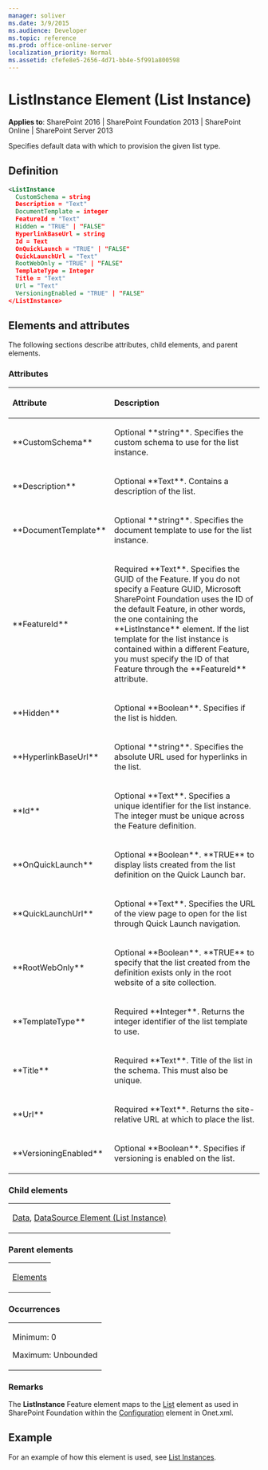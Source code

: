 ```yaml
---
manager: soliver
ms.date: 3/9/2015
ms.audience: Developer
ms.topic: reference
ms.prod: office-online-server
localization_priority: Normal
ms.assetid: cfefe8e5-2656-4d71-bb4e-5f991a800598
---
```


# ListInstance Element (List Instance)

**Applies to**: SharePoint 2016 | SharePoint Foundation 2013 | SharePoint Online | SharePoint Server 2013

Specifies default data with which to provision the given list type.

## Definition

```XML
<ListInstance 
  CustomSchema = string
  Description = "Text"
  DocumentTemplate = integer
  FeatureId = "Text"
  Hidden = "TRUE" | "FALSE"
  HyperlinkBaseUrl = string
  Id = Text
  OnQuickLaunch = "TRUE" | "FALSE"
  QuickLaunchUrl = "Text"
  RootWebOnly = "TRUE" | "FALSE"
  TemplateType = Integer
  Title = "Text"
  Url = "Text"
  VersioningEnabled = "TRUE" | "FALSE"
</ListInstance>
```

## Elements and attributes

The following sections describe attributes, child elements, and parent elements.

### Attributes

<table>
<colgroup>
<col width="20%" />
<col width="80%" />
</colgroup>
<thead>
<tr class="header">
<th align="left"><p>Attribute</p></th>
<th align="left"><p>Description</p></th>
</tr>
</thead>
<tbody>
<tr class="odd">
<td align="left"><p>**CustomSchema**</p></td>
<td align="left"><p>Optional **string**. Specifies the custom schema to use for the list instance.</p></td>
</tr>
<tr class="even">
<td align="left"><p>**Description**</p></td>
<td align="left"><p>Optional **Text**. Contains a description of the list.</p></td>
</tr>
<tr class="odd">
<td align="left"><p>**DocumentTemplate**</p></td>
<td align="left"><p>Optional **string**. Specifies the document template to use for the list instance.</p></td>
</tr>
<tr class="even">
<td align="left"><p>**FeatureId**</p></td>
<td align="left"><p>Required **Text**. Specifies the GUID of the Feature. If you do not specify a Feature GUID, Microsoft SharePoint Foundation uses the ID of the default Feature, in other words, the one containing the **ListInstance** element. If the list template for the list instance is contained within a different Feature, you must specify the ID of that Feature through the **FeatureId** attribute.</p></td>
</tr>
<tr class="odd">
<td align="left"><p>**Hidden**</p></td>
<td align="left"><p>Optional **Boolean**. Specifies if the list is hidden.</p></td>
</tr>
<tr class="even">
<td align="left"><p>**HyperlinkBaseUrl**</p></td>
<td align="left"><p>Optional **string**. Specifies the absolute URL used for hyperlinks in the list.</p></td>
</tr>
<tr class="odd">
<td align="left"><p>**Id**</p></td>
<td align="left"><p>Optional **Text**. Specifies a unique identifier for the list instance. The integer must be unique across the Feature definition.</p></td>
</tr>
<tr class="even">
<td align="left"><p>**OnQuickLaunch**</p></td>
<td align="left"><p>Optional **Boolean**. **TRUE** to display lists created from the list definition on the Quick Launch bar.</p></td>
</tr>
<tr class="odd">
<td align="left"><p>**QuickLaunchUrl**</p></td>
<td align="left"><p>Optional **Text**. Specifies the URL of the view page to open for the list through Quick Launch navigation.</p></td>
</tr>
<tr class="even">
<td align="left"><p>**RootWebOnly**</p></td>
<td align="left"><p>Optional **Boolean**. **TRUE** to specify that the list created from the definition exists only in the root website of a site collection.</p></td>
</tr>
<tr class="odd">
<td align="left"><p>**TemplateType**</p></td>
<td align="left"><p>Required **Integer**. Returns the integer identifier of the list template to use.</p></td>
</tr>
<tr class="even">
<td align="left"><p>**Title**</p></td>
<td align="left"><p>Required **Text**. Title of the list in the schema. This must also be unique.</p></td>
</tr>
<tr class="odd">
<td align="left"><p>**Url**</p></td>
<td align="left"><p>Required **Text**. Returns the site-relative URL at which to place the list.</p></td>
</tr>
<tr class="even">
<td align="left"><p>**VersioningEnabled**</p></td>
<td align="left"><p>Optional **Boolean**. Specifies if versioning is enabled on the list.</p></td>
</tr>
</tbody>
</table>

### Child elements

<table>
<colgroup>
<col width="100%" />
</colgroup>
<tbody>
<tr class="odd">
<td align="left"><p><a href="data-element-list-instance.md">Data</a>, <a href="datasource-element-list-instance.md">DataSource Element (List Instance)</a></p></td>
</tr>
</tbody>
</table>

### Parent elements

<table>
<colgroup>
<col width="100%" />
</colgroup>
<tbody>
<tr class="odd">
<td align="left"><p><a href="elements-element-list-instance.md">Elements</a></p></td>
</tr>
</tbody>
</table>

### Occurrences

<table>
<colgroup>
<col width="100%" />
</colgroup>
<tbody>
<tr class="odd">
<td align="left"><p>Minimum: 0</p>
<p>Maximum: Unbounded</p></td>
</tr>
</tbody>
</table>

### Remarks

The **ListInstance** Feature element maps to the [List](list-element-list.md) element as used in SharePoint Foundation within the [Configuration](configuration-element-site.md) element in Onet.xml.

## Example

For an example of how this element is used, see [List Instances](list-instances.md).

<br/>








